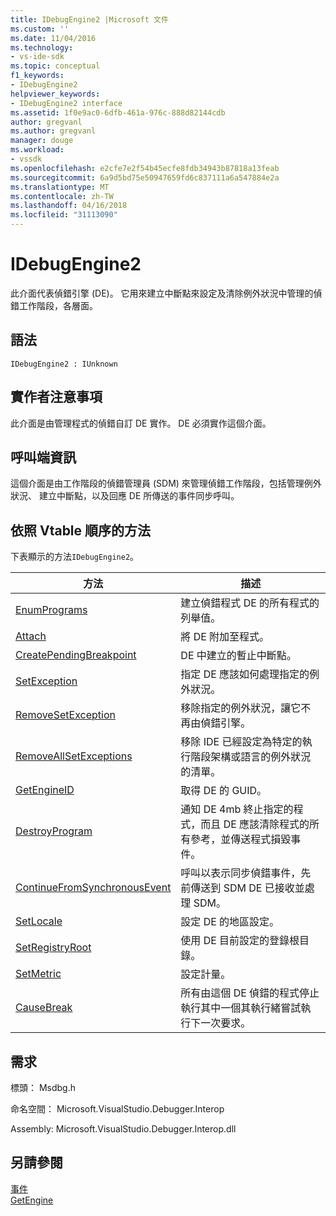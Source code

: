 ```yaml
---
title: IDebugEngine2 |Microsoft 文件
ms.custom: ''
ms.date: 11/04/2016
ms.technology:
- vs-ide-sdk
ms.topic: conceptual
f1_keywords:
- IDebugEngine2
helpviewer_keywords:
- IDebugEngine2 interface
ms.assetid: 1f0e9ac0-6dfb-461a-976c-888d82144cdb
author: gregvanl
ms.author: gregvanl
manager: douge
ms.workload:
- vssdk
ms.openlocfilehash: e2cfe7e2f54b45ecfe8fdb34943b87818a13feab
ms.sourcegitcommit: 6a9d5bd75e50947659fd6c837111a6a547884e2a
ms.translationtype: MT
ms.contentlocale: zh-TW
ms.lasthandoff: 04/16/2018
ms.locfileid: "31113090"
---
```

# <a name="idebugengine2"></a>IDebugEngine2
此介面代表偵錯引擎 (DE)。 它用來建立中斷點來設定及清除例外狀況中管理的偵錯工作階段，各層面。  
  
## <a name="syntax"></a>語法  
  
```  
IDebugEngine2 : IUnknown  
```  
  
## <a name="notes-for-implementers"></a>實作者注意事項  
 此介面是由管理程式的偵錯自訂 DE 實作。 DE 必須實作這個介面。  
  
## <a name="notes-for-callers"></a>呼叫端資訊  
 這個介面是由工作階段的偵錯管理員 (SDM) 來管理偵錯工作階段，包括管理例外狀況、 建立中斷點，以及回應 DE 所傳送的事件同步呼叫。  
  
## <a name="methods-in-vtable-order"></a>依照 Vtable 順序的方法  
 下表顯示的方法`IDebugEngine2`。  
  
|方法|描述|  
|------------|-----------------|  
|[EnumPrograms](../../../extensibility/debugger/reference/idebugengine2-enumprograms.md)|建立偵錯程式 DE 的所有程式的列舉值。|  
|[Attach](../../../extensibility/debugger/reference/idebugengine2-attach.md)|將 DE 附加至程式。|  
|[CreatePendingBreakpoint](../../../extensibility/debugger/reference/idebugengine2-creatependingbreakpoint.md)|DE 中建立的暫止中斷點。|  
|[SetException](../../../extensibility/debugger/reference/idebugengine2-setexception.md)|指定 DE 應該如何處理指定的例外狀況。|  
|[RemoveSetException](../../../extensibility/debugger/reference/idebugengine2-removesetexception.md)|移除指定的例外狀況，讓它不再由偵錯引擎。|  
|[RemoveAllSetExceptions](../../../extensibility/debugger/reference/idebugengine2-removeallsetexceptions.md)|移除 IDE 已經設定為特定的執行階段架構或語言的例外狀況的清單。|  
|[GetEngineID](../../../extensibility/debugger/reference/idebugengine2-getengineid.md)|取得 DE 的 GUID。|  
|[DestroyProgram](../../../extensibility/debugger/reference/idebugengine2-destroyprogram.md)|通知 DE 4mb 終止指定的程式，而且 DE 應該清除程式的所有參考，並傳送程式損毀事件。|  
|[ContinueFromSynchronousEvent](../../../extensibility/debugger/reference/idebugengine2-continuefromsynchronousevent.md)|呼叫以表示同步偵錯事件，先前傳送到 SDM DE 已接收並處理 SDM。|  
|[SetLocale](../../../extensibility/debugger/reference/idebugengine2-setlocale.md)|設定 DE 的地區設定。|  
|[SetRegistryRoot](../../../extensibility/debugger/reference/idebugengine2-setregistryroot.md)|使用 DE 目前設定的登錄根目錄。|  
|[SetMetric](../../../extensibility/debugger/reference/idebugengine2-setmetric.md)|設定計量。|  
|[CauseBreak](../../../extensibility/debugger/reference/idebugengine2-causebreak.md)|所有由這個 DE 偵錯的程式停止執行其中一個其執行緒嘗試執行下一次要求。|  
  
## <a name="requirements"></a>需求  
 標頭： Msdbg.h  
  
 命名空間： Microsoft.VisualStudio.Debugger.Interop  
  
 Assembly: Microsoft.VisualStudio.Debugger.Interop.dll  
  
## <a name="see-also"></a>另請參閱  
 [事件](../../../extensibility/debugger/reference/idebugeventcallback2-event.md)   
 [GetEngine](../../../extensibility/debugger/reference/idebugenginecreateevent2-getengine.md)